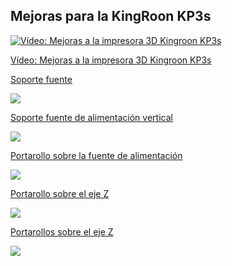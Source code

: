 ## Mejoras para la KingRoon KP3s

[![Vídeo: Mejoras a la impresora 3D Kingroon KP3s](https://img.youtube.com/vi/4o_p7YZYxN8/0.jpg)](https://youtu.be/4o_p7YZYxN8)


[Vídeo: Mejoras a la impresora 3D Kingroon KP3s](https://youtu.be/4o_p7YZYxN8)


[Soporte fuente](https://www.thingiverse.com/thing:4740318)

![](https://cdn.thingiverse.com/assets/ba/b2/58/2c/7d/featured_preview_photo_2021-01-28_02-53-48.jpg)

[Soporte fuente de alimentación vertical](https://www.thingiverse.com/thing:4671163)

![](https://cdn.thingiverse.com/assets/ab/22/14/3d/0a/featured_preview_IMG_1407-min.jpg)

[Portarollo sobre la fuente de alimentación](https://www.thingiverse.com/thing:4611818)

![](https://cdn.thingiverse.com/assets/10/e7/e0/44/15/featured_preview_Screenshot_20201001-113713.jpg)

[Portarollo sobre el eje Z](https://www.thingiverse.com/thing:4600120)

![](https://cdn.thingiverse.com/assets/19/d0/1c/99/cc/featured_preview_Screenshot_20200919-171553__01.jpg)

[Portarollos sobre el eje Z](https://www.thingiverse.com/thing:4783450)

![](https://cdn.thingiverse.com/assets/9b/c8/0b/81/17/featured_preview_Kingroon_KP3S_soporte_rolo_en_Z.jpg)

